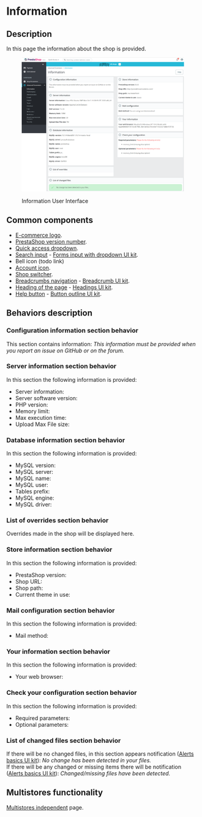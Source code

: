# Information

## Description

In this page the information about the shop is provided.

<figure><img src="../../../../../.gitbook/assets/image (111).png" alt=""><figcaption><p>Information User Interface</p></figcaption></figure>

## Common components <a href="#common-components" id="common-components"></a>

* [E-commerce logo](../../../common-components/back-office-header/prestashop-logo.md).
* [PrestaShop version number](../../../common-components/prestashop-version-number.md).
* [Quick access dropdown](../../../common-components/back-office-header/quick-access-dropdown.md).
* [Search input](../../../common-components/search-input-field.md) - [Forms input with dropdown UI kit](https://build.prestashop-project.org/prestashop-ui-kit/?path=/story/forms--input-with-dropdown).
* Bell icon (todo link)
* [Account icon](../../../common-components/account-icon.md).
* [Shop switcher](../../../common-components/shop-switcher.md).
* [Breadcrumbs navigation](../../../common-components/breadcrumbs.md) - [Breadcrumb UI kit](https://build.prestashop.com/prestashop-ui-kit/?path=/story/breadcrumb--breadcrumb).
* [Heading of the page](../../../common-components/heading-of-the-page.md) - [Headings UI ](https://build.prestashop.com/prestashop-ui-kit/?path=/story/headings--headings)[kit](https://build.prestashop-project.org/prestashop-ui-kit/?path=/story/headings--headings).
* [Help button](../../../common-components/help-button.md) - [Button outline UI kit](https://build.prestashop-project.org/prestashop-ui-kit/?path=/story/buttons--outline).&#x20;

## Behaviors description

### Configuration information section behavior

This section contains information: _This information must be provided when you report an issue on GitHub or on the forum._

### Server information section behavior

In this section the following information is provided:

* Server information:
* Server software version:
* PHP version:
* Memory limit:
* Max execution time:
* Upload Max File size:

### Database information section behavior

In this section the following information is provided:

* MySQL version:
* MySQL server:
* MySQL name:
* MySQL user:
* Tables prefix:
* MySQL engine:
* MySQL driver:

### List of overrides section behavior

Overrides made in the shop will be displayed here.

### Store information section behavior

In this section the following information is provided:

* PrestaShop version:
* Shop URL:
* Shop path:
* Current theme in use:

### Mail configuration section behavior

In this section the following information is provided:

* Mail method:

### Your information section behavior

In this section the following information is provided:

* Your web browser:

### Check your configuration section behavior

In this section the following information is provided:

* Required parameters:
* Optional parameters:

### List of changed files section behavior

If there will be no changed files, in this section appears notification ([Alerts basics UI kit](https://build.prestashop-project.org/prestashop-ui-kit/?path=/story/alerts--basics)): _No change has been detected in your files._\
If there will be any changed or missing items there will be notification ([Alerts basics UI kit](https://build.prestashop-project.org/prestashop-ui-kit/?path=/story/alerts--basics)): _Changed/missing files have been detected._

## Multistores functionality

[Multistores independent](../../../common-components/multistores-independent.md) page.
